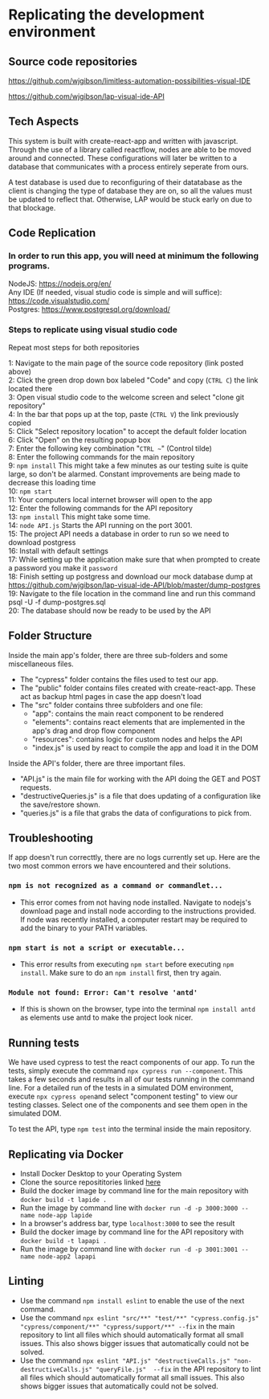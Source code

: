 # Replicating the development environment

## Source code repositories
https://github.com/wjgibson/limitless-automation-possibilities-visual-IDE

https://github.com/wjgibson/lap-visual-ide-API
## Tech Aspects
This system is built with create-react-app and written with javascript. Through the use of a library called reactflow, nodes are able to be moved around and connected.
These configurations will later be written to a database that communicates with a process entirely seperate from ours.

A test database is used due to reconfiguring of their datatabase as the client is changing the type of database they are on, so all the values must be updated to reflect that. Otherwise, LAP would be stuck early on due to that blockage. 

## Code Replication
### In order to run this app, you will need at minimum the following programs.
NodeJS: https://nodejs.org/en/<br>
Any IDE (If needed, visual studio code is simple and will suffice): https://code.visualstudio.com/ <br>
Postgres: https://www.postgresql.org/download/

### Steps to replicate using visual studio code
Repeat most steps for both repositories

1: Navigate to the main page of the source code repository (link posted above) <br>
2: Click the green drop down box labeled "Code" and copy (`CTRL C`) the link located there<br>
3: Open visual studio code to the welcome screen and select "clone git repository"<br>
4: In the bar that pops up at the top, paste (`CTRL V`) the link previously copied<br>
5: Click "Select repository location" to accept the default folder location<br>
6: Click "Open" on the resulting popup box<br>
7: Enter the following key combination "`CTRL ~`" (Control tilde)<br>
8: Enter the following commands for the main repository <br>
9: `npm install` This might take a few minutes as our testing suite is quite large, so don't be alarmed. Constant improvements are being made to decrease this loading time<br>
10: `npm start`<br>
11: Your computers local internet browser will open to the app<br>
12: Enter the following commands for the API repository <br>
13: `npm install` This might take some time.<br>
14: `node API.js` Starts the API running on the port 3001. <br>
15: The project API needs a database in order to run so we need to download postgress<br>
16: Install with default settings <br>
17: While setting up the application make sure that when prompted to create a password you make it `password` <br>
18: Finish setting up postgress and download our mock database dump at https://github.com/wjgibson/lap-visual-ide-API/blob/master/dump-postgres <br>
19: Navigate to the file location in the command line and run this command psql -U -f dump-postgres.sql <br>
20: The database should now be ready to be used by the API <br>

## Folder Structure
Inside the main app's folder, there are three sub-folders and some miscellaneous files. 
- The "cypress" folder contains the files used to test our app.
- The "public" folder contains files created with create-react-app. These act as backup html pages in case the app doesn't load
- The "src" folder contains three subfolders and one file:
  - "app": contains the main react component to be rendered
  - "elements": contains react elements that are implemented in the app's drag and drop flow component
  - "resources": contains logic for custom nodes and helps the API
  - "index.js" is used by react to compile the app and load it in the DOM 

Inside the API's folder, there are three important files. 
- "API.js" is the main file for working with the API doing the GET and POST requests.
- "destructiveQueries.js" is a file that does updating of a configuration like the save/restore shown.
- "queries.js" is a file that grabs the data of configurations to pick from.
 
## Troubleshooting
If app doesn't run correcttly, there are no logs currently set up. Here are the two most common errors we have encountered and their solutions.
### `npm is not recognized as a command or commandlet...` 
- This error comes from not having node installed. Navigate to nodejs's download page and install node according to the instructions provided. If node was recently installed, a computer restart may be required to add the binary to your PATH variables.
### `npm start is not a script or executable...`
- This error results from executing `npm start` before executing `npm install`. Make sure to do an `npm install` first, then try again.
### `Module not found: Error: Can't resolve 'antd'`
- If this is shown on the browser, type into the terminal `npm install antd` as elements use antd to make the project look nicer.
## Running tests
We have used cypress to test the react components of our app. To run the tests, simply execute the command `npx cypress run --component`. This takes a few seconds and results in all of our tests running in the command line. For a detailed run of the tests in a simulated DOM environment, execute `npx cypress open`and select "component testing" to view our testing classes. Select one of the components and see them open in the simulated DOM.

To test the API, type `npm test` into the terminal inside the main repository.

## Replicating via Docker
- Install Docker Desktop to your Operating System
- Clone the source reposititories linked [here](https://github.com/wjgibson/limitless-automation-possibilities/blob/main/Documentation/Development.md#source-code-repository)
- Build the docker image by command line for the main repository with `docker build -t lapide .`
- Run the image by command line with `docker run -d -p 3000:3000 --name node-app lapide`
- In a browser's address bar, type `localhost:3000` to see the result
- Build the docker image by command line for the API repository with `docker build -t lapapi .`
- Run the image by command line with `docker run -d -p 3001:3001 --name node-app2 lapapi`

## Linting
- Use the command `npm install eslint` to enable the use of the next command. 
- Use the command `npx eslint "src/**" "test/**" "cypress.config.js" "cypress/component/**" "cypress/support/**" --fix` in the main repository to lint all files which should automatically format all small issues. This also shows bigger issues that automatically could not be solved.
- Use the command `npx eslint "API.js" "destructiveCalls.js" "non-destructiveCalls.js" "queryFile.js"  --fix` in the API repository to lint all files which should automatically format all small issues. This also shows bigger issues that automatically could not be solved.
